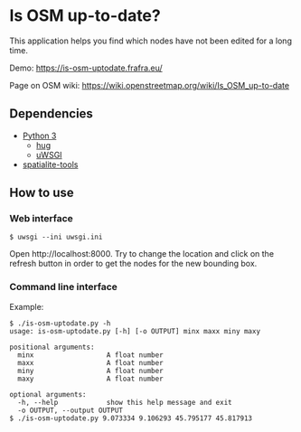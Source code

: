 # Is OSM up-to-date?

This application helps you find which nodes have not been edited for a long time.

Demo: https://is-osm-uptodate.frafra.eu/

Page on OSM wiki: https://wiki.openstreetmap.org/wiki/Is_OSM_up-to-date

## Dependencies

- [Python 3](https://www.python.org/)
  - [hug](http://www.hug.rest/)
  - [uWSGI](https://uwsgi-docs.readthedocs.io/)
- [spatialite-tools](https://www.gaia-gis.it/fossil/spatialite-tools/index)

## How to use

### Web interface

```
$ uwsgi --ini uwsgi.ini
```

Open http://localhost:8000. Try to change the location and click on the refresh button in order to get the nodes for the new bounding box.

### Command line interface

Example:

```
$ ./is-osm-uptodate.py -h
usage: is-osm-uptodate.py [-h] [-o OUTPUT] minx maxx miny maxy

positional arguments:
  minx                  A float number
  maxx                  A float number
  miny                  A float number
  maxy                  A float number

optional arguments:
  -h, --help            show this help message and exit
  -o OUTPUT, --output OUTPUT
$ ./is-osm-uptodate.py 9.073334 9.106293 45.795177 45.817913
```
